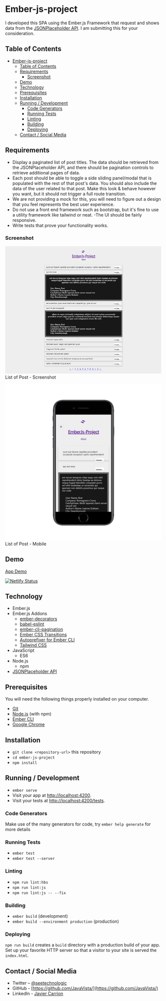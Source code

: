 # Ember-js-project

I developed this SPA using the Ember.js Framework that request and shows data from the [JSONPlaceholder API](https://jsonplaceholder.typicode.com/). I am submitting this for your consideration.

## Table of Contents

- [Ember-js-project](#ember-js-project)
  - [Table of Contents](#table-of-contents)
  - [Requirements](#requirements)
    - [Screenshot](#screenshot)
  - [Demo](#demo)
  - [Technology](#technology)
  - [Prerequisites](#prerequisites)
  - [Installation](#installation)
  - [Running / Development](#running--development)
    - [Code Generators](#code-generators)
    - [Running Tests](#running-tests)
    - [Linting](#linting)
    - [Building](#building)
    - [Deploying](#deploying)
  - [Contact / Social Media](#contact--social-media)

## Requirements

- Display a paginated list of post titles. The data should be retrieved from the JSONPlaceholder API, and there should be pagination controls to retrieve additional pages of data.
- Each post should be able to toggle a side sliding panel/modal that is populated with the rest of that post's data. You should also include the data of the user related to that post. Make this look & behave however you want, but it should not trigger a full route transition.
- We are not providing a mock for this, you will need to figure out a design that you feel represents the best user experience.
- Do not use a front end framework such as bootstrap, but it's fine to use a utility framework like tailwind or neat.
-The UI should be fairly responsive.
- Write tests that prove your functionality works.

### Screenshot

![Screenshot](public/fullscreen.png)
List of Post - Screenshot

![Mobile - Screenshot](public/mobile_iphone7spacegrey_portrait.png)
List of Post - Mobile

## Demo

[App Demo](https://ember-js-project.netlify.com/)

[![Netlify Status](https://api.netlify.com/api/v1/badges/779785f2-aac9-4eb8-a9d7-ed8c6240e434/deploy-status)](https://app.netlify.com/sites/ember-js-project/deploys)


## Technology

- Ember.js
- Ember.js Addons
    - [ember-decorators](https://github.com/ember-decorators/ember-decorators)
    - [babel-eslint](https://github.com/babel/babel-eslint)
    - [ember-cli-pagination](https://github.com/mharris717/ember-cli-pagination)
    - [Ember CSS Transitions](https://github.com/peec/ember-css-transitions)
    - [Autoprefixer for Ember CLI](https://github.com/kimroen/ember-cli-autoprefixer)
    - [Tailwind CSS](https://tailwindcss.com/)
- JavaScript
  - ES6
- Node.js
  - npm
- [JSONPlaceholder API](https://jsonplaceholder.typicode.com/)

## Prerequisites

You will need the following things properly installed on your computer.

* [Git](https://git-scm.com/)
* [Node.js](https://nodejs.org/) (with npm)
* [Ember CLI](https://ember-cli.com/)
* [Google Chrome](https://google.com/chrome/)

## Installation

* `git clone <repository-url>` this repository
* `cd ember-js-project`
* `npm install`

## Running / Development

* `ember serve`
* Visit your app at [http://localhost:4200](http://localhost:4200).
* Visit your tests at [http://localhost:4200/tests](http://localhost:4200/tests).

### Code Generators

Make use of the many generators for code, try `ember help generate` for more details

### Running Tests

* `ember test`
* `ember test --server`

### Linting

* `npm run lint:hbs`
* `npm run lint:js`
* `npm run lint:js -- --fix`

### Building

* `ember build` (development)
* `ember build --environment production` (production)

### Deploying

`npm run build` creates a `build` directory with a production build of your app. Set up your favorite  HTTP server so that a visitor to your site is served the `index.html`.



## Contact / Social Media

- Twitter – [@seetechnologic](https://twitter.com/seetechnologic)
- GitHub - [https://github.com/JavaVista/](https://github.com/JavaVista/)
- LinkedIn - [Javier Carrion](https://www.linkedin.com/in/technologic)
